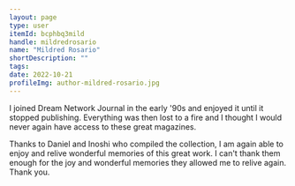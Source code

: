 ```yaml
---
layout: page
type: user
itemId: bcphbq3mild
handle: mildredrosario
name: "Mildred Rosario"
shortDescription: ""
tags:
date: 2022-10-21
profileImg: author-mildred-rosario.jpg
---
```


I joined Dream Network Journal in the early '90s and enjoyed it until it stopped publishing. Everything was then lost to a fire and I thought I would never again have access to these great magazines.

Thanks to Daniel and Inoshi who compiled the collection, I am again able to enjoy and relive wonderful memories of this great work. I can't thank them enough for the joy and wonderful memories they allowed me to relive again. Thank you.
